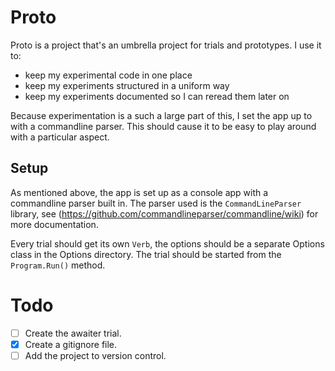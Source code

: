 # Proto
Proto is a project that's an umbrella project for trials and prototypes. I use it to:
* keep my experimental code in one place
* keep my experiments structured in a uniform way
* keep my experiments documented so I can reread them later on

Because experimentation is a such a large part of this, I set the app up to with a commandline parser. This should cause it to be easy to play around with a particular aspect.

## Setup
As mentioned above, the app is set up as a console app with a commandline parser built in. The parser used is the   `CommandLineParser` library, see (https://github.com/commandlineparser/commandline/wiki) for more documentation.

Every trial should get its own `Verb`, the options should be a separate Options class in the Options directory. The trial should be started from the `Program.Run()` method.

# Todo
* [ ] Create the awaiter trial.
* [x] Create a gitignore file.
* [ ] Add the project to version control.